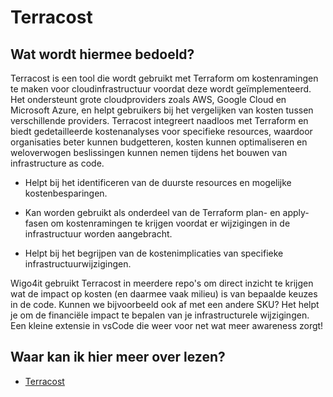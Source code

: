 # Terracost

## Wat wordt hiermee bedoeld?
Terracost is een tool die wordt gebruikt met Terraform om kostenramingen te maken voor cloudinfrastructuur voordat deze wordt geïmplementeerd. Het ondersteunt grote cloudproviders zoals AWS, Google Cloud en Microsoft Azure, en helpt gebruikers bij het vergelijken van kosten tussen verschillende providers. Terracost integreert naadloos met Terraform en biedt gedetailleerde kostenanalyses voor specifieke resources, waardoor organisaties beter kunnen budgetteren, kosten kunnen optimaliseren en weloverwogen beslissingen kunnen nemen tijdens het bouwen van infrastructure as code.

- Helpt bij het identificeren van de duurste resources en mogelijke kostenbesparingen.

- Kan worden gebruikt als onderdeel van de Terraform plan- en apply-fasen om kostenramingen te krijgen voordat er wijzigingen in de infrastructuur worden aangebracht.

- Helpt bij het begrijpen van de kostenimplicaties van specifieke infrastructuurwijzigingen.

Wigo4it gebruikt Terracost in meerdere repo's om direct inzicht te krijgen wat de impact op kosten (en daarmee vaak milieu) is van bepaalde keuzes in de code. Kunnen we bijvoorbeeld ook af met een andere SKU? Het helpt je om de financiële impact te bepalen van je infrastructurele wijzigingen. Een kleine extensie in vsCode die weer voor net wat meer awareness zorgt!

## Waar kan ik hier meer over lezen?
- [Terracost](https://www.cycloid.io/open-source/terracost)